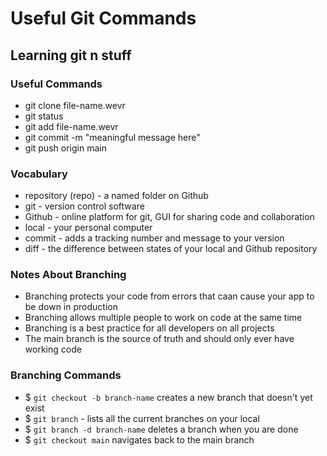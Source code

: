# Useful Git Commands

## Learning git n stuff

### Useful Commands

- git clone file-name.wevr
- git status
- git add file-name.wevr
- git commit -m "meaningful message here"
- git push origin main

### Vocabulary
- repository (repo) - a named folder on Github
- git - version control software
- Github - online platform for git, GUI for sharing code and collaboration
- local - your personal computer
- commit - adds a tracking number and message to your version
- diff - the difference between states of your local and Github repository

### Notes About Branching

- Branching protects your code from errors that caan cause your app to be down in production
- Branching allows multiple people to work on code at the same time
- Branching is a best practice for all developers on all projects
- The main branch is the source of truth and should only ever have working code

### Branching Commands
- $ `git checkout -b branch-name`
creates a new branch that doesn't yet exist
- $ `git branch` - lists all the current branches on your local
- $ `git branch -d branch-name`
deletes a branch when you are done
- $ `git checkout main` navigates back to the main branch